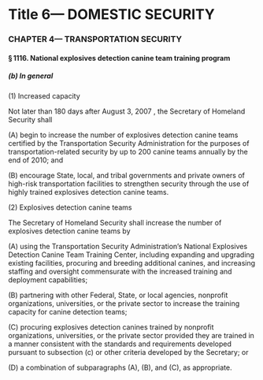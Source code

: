 
# Title 6— DOMESTIC SECURITY
### CHAPTER 4— TRANSPORTATION SECURITY
#### § 1116. National explosives detection canine team training program
##### (b) In general

(1) Increased capacity

Not later than 180 days after August 3, 2007 , the Secretary of Homeland Security shall

(A) begin to increase the number of explosives detection canine teams certified by the Transportation Security Administration for the purposes of transportation-related security by up to 200 canine teams annually by the end of 2010; and

(B) encourage State, local, and tribal governments and private owners of high-risk transportation facilities to strengthen security through the use of highly trained explosives detection canine teams.

(2) Explosives detection canine teams

The Secretary of Homeland Security shall increase the number of explosives detection canine teams by

(A) using the Transportation Security Administration’s National Explosives Detection Canine Team Training Center, including expanding and upgrading existing facilities, procuring and breeding additional canines, and increasing staffing and oversight commensurate with the increased training and deployment capabilities;

(B) partnering with other Federal, State, or local agencies, nonprofit organizations, universities, or the private sector to increase the training capacity for canine detection teams;

(C) procuring explosives detection canines trained by nonprofit organizations, universities, or the private sector provided they are trained in a manner consistent with the standards and requirements developed pursuant to subsection (c) or other criteria developed by the Secretary; or

(D) a combination of subparagraphs (A), (B), and (C), as appropriate.
